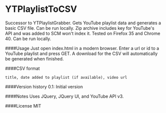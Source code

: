 # YTPlaylistToCSV
Successor to YTPlaylistGrabber.
Gets YouTube playlist data and generates a basic CSV file. Can be run locally. 
Zip archive includes key for YouTube's API and was added to SCM won't index it.
Tested on Firefox 35 and Chrome 40. Can be run locally.

####Usage
Just open index.html in a modern browser. Enter a url or id to a YouTube playlist and press GET. A download for the CSV will automatically be generated when finished.

####CSV format
```
title, date added to playlist (if available), video url
```

####Version history
0.1: Initial version

####Notes
Uses JQuery, JQuery UI, and YouTube API v3.

####License
MIT

